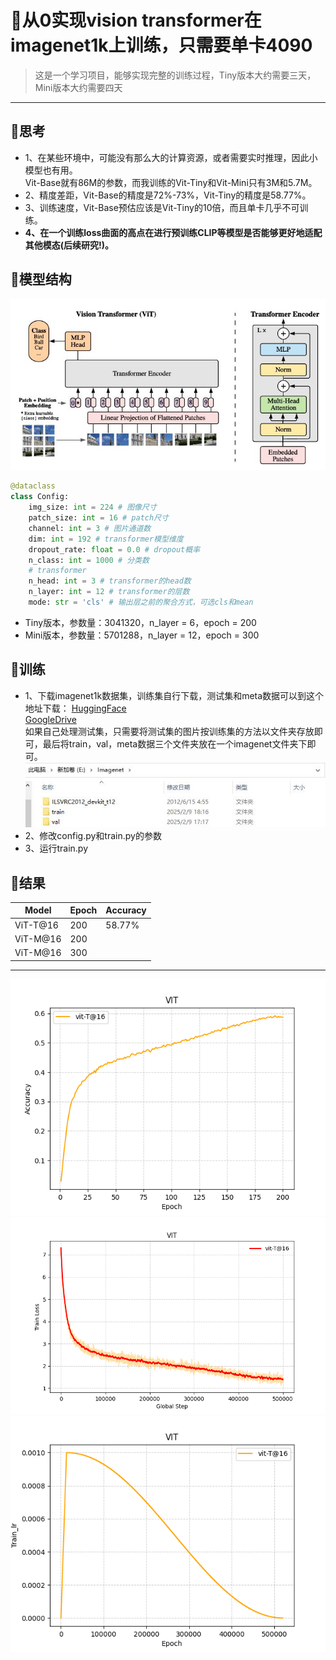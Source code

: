 # 🤖从0实现vision transformer在imagenet1k上训练，只需要单卡4090

> 这是一个学习项目，能够实现完整的训练过程，Tiny版本大约需要三天，Mini版本大约需要四天

---

## 💭思考
- 1、在某些环境中，可能没有那么大的计算资源，或者需要实时推理，因此小模型也有用。  
Vit-Base就有86M的参数，而我训练的Vit-Tiny和Vit-Mini只有3M和5.7M。
- 2、精度差距，Vit-Base的精度是72%-73%，Vit-Tiny的精度是58.77%。
- 3、训练速度，Vit-Base预估应该是Vit-Tiny的10倍，而且单卡几乎不可训练。
- **4、在一个训练loss曲面的高点在进行预训练CLIP等模型是否能够更好地适配其他模态(后续研究!)。**

## 🧠模型结构
<img src = './assert/VIT.jpg'></img>
```python
@dataclass
class Config:
    img_size: int = 224 # 图像尺寸
    patch_size: int = 16 # patch尺寸
    channel: int = 3 # 图片通道数
    dim: int = 192 # transformer模型维度
    dropout_rate: float = 0.0 # dropout概率
    n_class: int = 1000 # 分类数
    # transformer
    n_head: int = 3 # transformer的head数
    n_layer: int = 12 # transformer的层数
    mode: str = 'cls' # 输出层之前的聚合方式，可选cls和mean
```
- Tiny版本，参数量：3041320，n_layer = 6，epoch = 200
- Mini版本，参数量：5701288，n_layer = 12，epoch = 300

## 🚀训练
- 1、下载imagenet1k数据集，训练集自行下载，测试集和meta数据可以到这个地址下载：
[HuggingFace](https://huggingface.co/datasets/royyu/imgnet1k/tree/main)  
[GoogleDrive](https://drive.google.com/drive/folders/1aJx5uSsPYmqmjBzvwjfAObc1X0CEZWrT?usp=drive_link)  
如果自己处理测试集，只需要将测试集的图片按训练集的方法以文件夹存放即可，最后将train，val，meta数据三个文件夹放在一个imagenet文件夹下即可。
<img src = './assert/imagenet数据格式.png'></img>
- 2、修改config.py和train.py的参数
- 3、运行train.py

## 📝结果
| Model     | Epoch | Accuracy |
|-----------|-------|----------|
| ViT-T@16  | 200   | 58.77%   |
| ViT-M@16  | 200   |          |
| ViT-M@16  | 300   |          |

---

<img src = './assert/vit-T@16_accuracy.png'></img>
<img src = './assert/vit-T@16_loss.png'></img>
<img src = './assert/vit-T@16_lr.png'></img>

